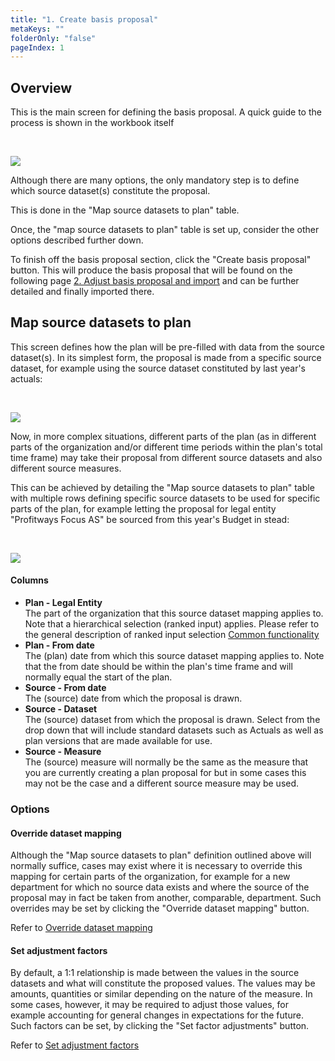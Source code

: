 ```yaml
---
title: "1. Create basis proposal"
metaKeys: ""
folderOnly: "false"
pageIndex: 1
---
```



## Overview

This is the main screen for defining the basis proposal. A quick guide to the process is shown in the workbook itself

<br/>

![](https://profitbasedocs.blob.core.windows.net/plannerimages/driver-based-proposal-create-basis.JPG)

Although there are many options, the only mandatory step is to define which source dataset(s) constitute the proposal. 

This is done in the "Map source datasets to plan" table.

Once, the "map source datasets to plan" table is set up, consider the other options described further down.

To finish off the basis proposal section, click the "Create basis proposal" button. This will produce the basis proposal that will be found on the following page [2. Adjust basis proposal and import](adjust-basis-proposal-and-import.md) and can be further detailed and finally imported there.

## Map source datasets to plan

This screen defines how the plan will be pre-filled with data from the source dataset(s). In its simplest form, the proposal is made from a specific source dataset, for example using the source dataset constituted by last year's actuals:

<br/>

![](https://profitbasedocs.blob.core.windows.net/plannerimages/driver-based-proposal-map-source-dataset.JPG)


Now, in more complex situations, different parts of the plan (as in different parts of the organization and/or different time periods within the plan's total time frame) may take their proposal from different source datasets and also different source measures.

This can be achieved by detailing the "Map source datasets to plan" table with multiple rows defining specific source datasets to be used for specific parts of the plan, for example letting the proposal for legal entity "Profitways Focus AS" be sourced from this year's Budget in stead: 

<br/>

![](https://profitbasedocs.blob.core.windows.net/plannerimages/driver-based-proposal-map-source-dataset2.JPG)


#### Columns

- **Plan - Legal Entity**<br/>
The part of the organization that this source dataset mapping applies to. Note that a hierarchical selection (ranked input) applies. Please refer to the general description of ranked input selection [Common functionality](../../../getting-started/common-functionality.md) 
- **Plan - From date**<br/>
The (plan) date from which this source dataset mapping applies to. Note that the from date should be within the plan's time frame and will normally equal the start of the plan.
- **Source - From date**<br/>
The (source) date from which the proposal is drawn.
- **Source - Dataset**<br/>
The (source) dataset from which the proposal is drawn. Select from the drop down that will include standard datasets such as Actuals as well as plan versions that are made available for use. 
- **Source - Measure**<br/>
The (source) measure will normally be the same as the measure that you are currently creating a plan proposal for but in some cases this may not be the case and a different source measure may be used. 

### Options

#### Override dataset mapping

Although the "Map source datasets to plan" definition outlined above will normally suffice, cases may exist where it is necessary to override this mapping for certain parts of the organization, for example for a new department for which no source data exists and where the source of the proposal may in fact be taken from another, comparable, department. Such overrides may be set by clicking the "Override dataset mapping" button.

Refer to [Override dataset mapping](override-dataset-selection.md)

#### Set adjustment factors

By default, a 1:1 relationship is made between the values in the source datasets and what will constitute the proposed values. The values may be amounts, quantities or similar depending on the nature of the measure. In some cases, however, it may be required to adjust those values, for example accounting for general changes in expectations for the future. Such factors can be set, by clicking the "Set factor adjustments" button.

Refer to [Set adjustment factors](set-factor-adjustment.md)

